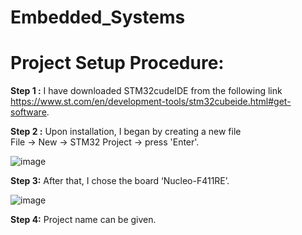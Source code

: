 # Embedded_Systems
# Project Setup Procedure:

**Step 1 :** I have downloaded STM32cudeIDE from the following link 
https://www.st.com/en/development-tools/stm32cubeide.html#get-software.

**Step 2 :** Upon installation, I began by creating a new file   
File -> New -> STM32 Project -> press 'Enter'.

 ![image](https://github.com/user-attachments/assets/51713f58-8a37-4fe5-8514-3bdad59387bf)

 
**Step 3:** After that, I chose the board ‘Nucleo-F411RE’.


![image](https://github.com/user-attachments/assets/b9d7a933-e7a9-41cb-b3ec-2617685b39df)



**Step 4:** Project name can be given.


 





